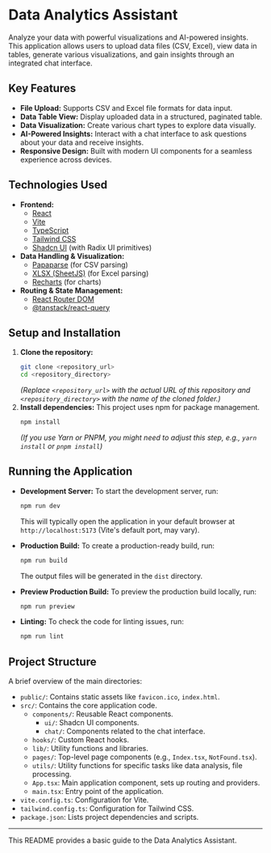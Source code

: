 # Data Analytics Assistant

Analyze your data with powerful visualizations and AI-powered insights. This application allows users to upload data files (CSV, Excel), view data in tables, generate various visualizations, and gain insights through an integrated chat interface.

## Key Features

*   **File Upload:** Supports CSV and Excel file formats for data input.
*   **Data Table View:** Display uploaded data in a structured, paginated table.
*   **Data Visualization:** Create various chart types to explore data visually.
*   **AI-Powered Insights:** Interact with a chat interface to ask questions about your data and receive insights.
*   **Responsive Design:** Built with modern UI components for a seamless experience across devices.

## Technologies Used

*   **Frontend:**
    *   [React](https://react.dev/)
    *   [Vite](https://vitejs.dev/)
    *   [TypeScript](https://www.typescriptlang.org/)
    *   [Tailwind CSS](https://tailwindcss.com/)
    *   [Shadcn UI](https://ui.shadcn.com/) (with Radix UI primitives)
*   **Data Handling & Visualization:**
    *   [Papaparse](https://www.papaparse.com/) (for CSV parsing)
    *   [XLSX (SheetJS)](https://sheetjs.com/) (for Excel parsing)
    *   [Recharts](https://recharts.org/) (for charts)
*   **Routing & State Management:**
    *   [React Router DOM](https://reactrouter.com/)
    *   [@tanstack/react-query](https://tanstack.com/query/latest)

## Setup and Installation

1.  **Clone the repository:**
    ```bash
    git clone <repository_url>
    cd <repository_directory>
    ```
    *(Replace `<repository_url>` with the actual URL of this repository and `<repository_directory>` with the name of the cloned folder.)*
2.  **Install dependencies:**
    This project uses npm for package management.
    ```bash
    npm install
    ```
    *(If you use Yarn or PNPM, you might need to adjust this step, e.g., `yarn install` or `pnpm install`)*

## Running the Application

*   **Development Server:**
    To start the development server, run:
    ```bash
    npm run dev
    ```
    This will typically open the application in your default browser at `http://localhost:5173` (Vite's default port, may vary).

*   **Production Build:**
    To create a production-ready build, run:
    ```bash
    npm run build
    ```
    The output files will be generated in the `dist` directory.

*   **Preview Production Build:**
    To preview the production build locally, run:
    ```bash
    npm run preview
    ```

*   **Linting:**
    To check the code for linting issues, run:
    ```bash
    npm run lint
    ```

## Project Structure

A brief overview of the main directories:

*   `public/`: Contains static assets like `favicon.ico`, `index.html`.
*   `src/`: Contains the core application code.
    *   `components/`: Reusable React components.
        *   `ui/`: Shadcn UI components.
        *   `chat/`: Components related to the chat interface.
    *   `hooks/`: Custom React hooks.
    *   `lib/`: Utility functions and libraries.
    *   `pages/`: Top-level page components (e.g., `Index.tsx`, `NotFound.tsx`).
    *   `utils/`: Utility functions for specific tasks like data analysis, file processing.
    *   `App.tsx`: Main application component, sets up routing and providers.
    *   `main.tsx`: Entry point of the application.
*   `vite.config.ts`: Configuration for Vite.
*   `tailwind.config.ts`: Configuration for Tailwind CSS.
*   `package.json`: Lists project dependencies and scripts.

---

This README provides a basic guide to the Data Analytics Assistant.
```
